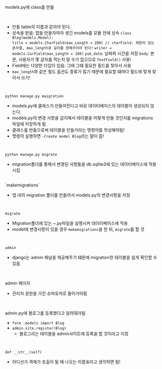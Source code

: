 models.py에 class를 만듦

<br>

* 만들 table의 이름과 같아야 된다. 
* 상속을 받음: 앱을 만들자마자 생긴 models를 모듈 안에 상속
  `class Blog(models.Model):` <br>
  `title = models.CharField(max_Length = 200) // charField: 제한이 있는 문자열, max_length로 길이를 정해주어야 된다!`
  `writer = models.CarField(max_Length = 100)`
  `pub_date`: 날짜와 시간을 저장
  `body`: 본문, 사용자가 몇 글자를 적는지 알 수가 없으므로 `TextField()` 사용!
* Field에는 다양한 타입이 있음: 그때 그떄 필요한 필드를 찾아서 사용
* `max_length`와 같은 필드 옵션도 종류가 많기 때문에 필요할 떄마다 필드에 맞게 찾아서 쓰기!

<br>

`python manage.py maigration`

* models.py에 클래스가 만들어진다고 바로 데이터베이스의 테이블이 생성되지 않는다.
* models.py의 변경 사항을 감지해서 테이블을 어떻게 만들 것인지를 migrations 파일에 저장하게 됨
* 클래스를 만듦으로써 테이블을 만들거라는 명령어를 작성해야됨!
* 명령어 실행하면 `-Create model Blog`라는 말이 뜸!

<br>

`python manage.py migrate`

* migration폴더를 통해서 변경된 사항들을 db.sqlite3에 있는 데이터베이스에 적용시킴

<br>
`makemigrations`

* 앱 내의 migration 폴더를 만들어서 models.py의 변경사항을 저장

<br>

`migrate`

* Migration폴더에 있는 ~.py파일을 실행시켜 데이터베이스에 적용
* model에 변경사항이 있을 경우 `makemigrations`을 한 뒤, `migrate`를 할 것


<br>

`admin`

* django는 admin 패널을 제공해주기 떄문에 migration한 테이블을 쉽게 확인할 수 있음

<br>

admin 페이지

* 관리자 권한을 가진 슈퍼유저로 들어가야됨

<br>

admin.py에 블로그를 등록했다고 알려줘야됨

* `form .models import Blog`
* `admin.site.register(Blog)`
  * 블로그라는 테이블을 admin사이트에 등록을 할 것이라고 지정

<br>

`def __str__(self)`

* 어디선가 객체가 호출이 될 때 나오는 이름표라고 생각하면 됨!